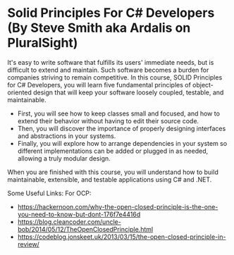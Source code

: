 # Solid Principles For C# Developers (By Steve Smith aka Ardalis on PluralSight)
It's easy to write software that fulfills its users' immediate needs, but is difficult to extend and maintain. 
Such software becomes a burden for companies striving to remain competitive. 
In this course, SOLID Principles for C# Developers, you will learn five fundamental principles of object-oriented design that will keep your software loosely coupled, testable, and maintainable.

- First, you will see how to keep classes small and focused, and how to extend their behavior without having to edit their source code. 
- Then, you will discover the importance of properly designing interfaces and abstractions in your systems. 
- Finally, you will explore how to arrange dependencies in your system so different implementations can be added or plugged in as needed, allowing a truly modular design. 

When you are finished with this course, you will understand how to build maintainable, extensible, and testable applications using C# and .NET.

Some Useful Links:
For OCP:
- https://hackernoon.com/why-the-open-closed-principle-is-the-one-you-need-to-know-but-dont-176f7e4416d
- https://blog.cleancoder.com/uncle-bob/2014/05/12/TheOpenClosedPrinciple.html
- https://codeblog.jonskeet.uk/2013/03/15/the-open-closed-principle-in-review/
